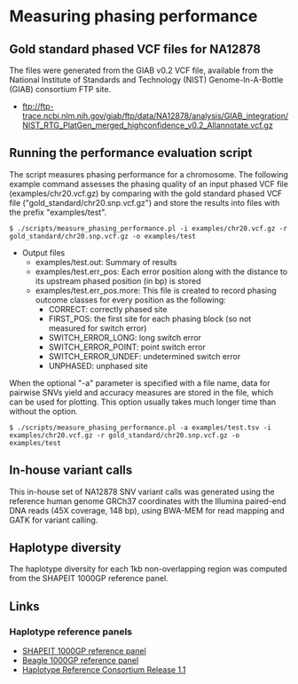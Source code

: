 # Measuring phasing performance
## Gold standard phased VCF files for NA12878

The files were generated from the GIAB v0.2 VCF file, available from the National Institute of Standards and Technology (NIST) Genome-In-A-Bottle (GIAB) consortium FTP site.
- ftp://ftp-trace.ncbi.nlm.nih.gov/giab/ftp/data/NA12878/analysis/GIAB_integration/NIST_RTG_PlatGen_merged_highconfidence_v0.2_Allannotate.vcf.gz

## Running the performance evaluation script

The script measures phasing performance for a chromosome. The following example command assesses the phasing quality of an
input phased VCF file (examples/chr20.vcf.gz) by comparing with the gold standard phased VCF file ("gold_standard/chr20.snp.vcf.gz") and store the results into files with the prefix "examples/test".
```
$ ./scripts/measure_phasing_performance.pl -i examples/chr20.vcf.gz -r gold_standard/chr20.snp.vcf.gz -o examples/test
```
- Output files
  - examples/test.out: Summary of results
  - examples/test.err_pos: Each error position along with the distance to its upstream phased position (in bp) is
stored
  - examples/test.err_pos.more: This file is created to record phasing outcome classes for every position as the following:
    - CORRECT: correctly phased site
    - FIRST_POS: the first site for each phasing block (so not measured for switch error)
    - SWITCH_ERROR_LONG: long switch error
    - SWITCH_ERROR_POINT: point switch error
    - SWITCH_ERROR_UNDEF: undetermined switch error
    - UNPHASED: unphased site

When the optional "-a" parameter is specified with a file name, data for pairwise SNVs yield and accuracy measures are stored in the file, which can be used for plotting. This option usually takes much longer time than without the option.
```
$ ./scripts/measure_phasing_performance.pl -a examples/test.tsv -i examples/chr20.vcf.gz -r gold_standard/chr20.snp.vcf.gz -o examples/test
```

## In-house variant calls

This in-house set of NA12878 SNV variant calls was generated using the reference human genome GRCh37 coordinates with the Illumina
paired-end DNA reads (45X coverage, 148 bp), using BWA-MEM for read mapping and GATK for variant calling.

## Haplotype diversity

The haplotype diversity for each 1kb non-overlapping region was computed from the SHAPEIT 1000GP reference panel.

## Links
### Haplotype reference panels
- [SHAPEIT 1000GP reference panel](https://mathgen.stats.ox.ac.uk/impute/1000GP_Phase3.html)
- [Beagle 1000GP reference panel](http://bochet.gcc.biostat.washington.edu/beagle/1000_Genomes_phase3_v5a/)
- [Haplotype Reference Consortium Release 1.1](https://ega-archive.org/datasets/EGAD00001002729)
